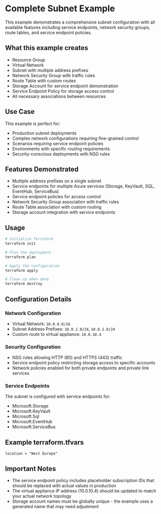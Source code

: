 # Complete Subnet Example

This example demonstrates a comprehensive subnet configuration with all available features including service endpoints, network security groups, route tables, and service endpoint policies.

## What this example creates

- Resource Group
- Virtual Network
- Subnet with multiple address prefixes
- Network Security Group with traffic rules
- Route Table with custom routes
- Storage Account for service endpoint demonstration
- Service Endpoint Policy for storage access control
- All necessary associations between resources

## Use Case

This example is perfect for:
- Production subnet deployments
- Complex network configurations requiring fine-grained control
- Scenarios requiring service endpoint policies
- Environments with specific routing requirements
- Security-conscious deployments with NSG rules

## Features Demonstrated

- Multiple address prefixes on a single subnet
- Service endpoints for multiple Azure services (Storage, KeyVault, SQL, EventHub, ServiceBus)
- Service endpoint policies for access control
- Network Security Group association with traffic rules
- Route Table association with custom routing
- Storage account integration with service endpoints

## Usage

```bash
# Initialize Terraform
terraform init

# Plan the deployment
terraform plan

# Apply the configuration
terraform apply

# Clean up when done
terraform destroy
```

## Configuration Details

### Network Configuration
- Virtual Network: `10.0.0.0/16`
- Subnet Address Prefixes: `10.0.1.0/24`, `10.0.2.0/24`
- Custom route to virtual appliance: `10.0.10.4`

### Security Configuration
- NSG rules allowing HTTP (80) and HTTPS (443) traffic
- Service endpoint policy restricting storage access to specific accounts
- Network policies enabled for both private endpoints and private link services

### Service Endpoints
The subnet is configured with service endpoints for:
- Microsoft.Storage
- Microsoft.KeyVault
- Microsoft.Sql
- Microsoft.EventHub
- Microsoft.ServiceBus

## Example terraform.tfvars

```hcl
location = "West Europe"
```

## Important Notes

- The service endpoint policy includes placeholder subscription IDs that should be replaced with actual values in production
- The virtual appliance IP address (10.0.10.4) should be updated to match your actual network topology
- Storage account names must be globally unique - the example uses a generated name that may need adjustment